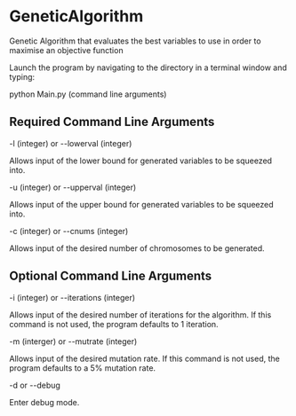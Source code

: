 # GeneticAlgorithm
Genetic Algorithm that evaluates the best variables to use in order to maximise an objective function


Launch the program by navigating to the directory in a terminal window and typing:

python Main.py (command line arguments)


Required Command Line Arguments
-------------------------------

-l (integer) or --lowerval (integer)

Allows input of the lower bound for generated variables to be squeezed into.


-u (integer) or --upperval (integer)

Allows input of the upper bound for generated variables to be squeezed into.


-c (integer) or --cnums (integer)

Allows input of the desired number of chromosomes to be generated.


Optional Command Line Arguments
-------------------------------

-i (integer) or --iterations (integer)

Allows input of the desired number of iterations for the algorithm. If this command is not used, the program defaults to 1 iteration.


-m (interger) or --mutrate (integer)

Allows input of the desired mutation rate. If this command is not used, the program defaults to a 5% mutation rate.


-d or --debug

Enter debug mode.
